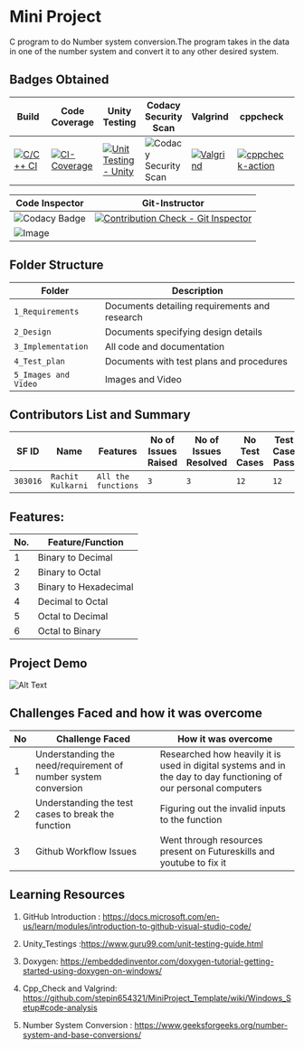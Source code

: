 
# Mini Project 

C program to do Number system conversion.The program takes in the data in one of the number system and convert it to any other desired system.

## Badges Obtained

|Build|Code Coverage|Unity Testing |Codacy Security Scan | Valgrind |cppcheck|Codeac
|-----|-------------|--------------|---------------------|----------|--------|------
|[![C/C++ CI](https://github.com/rachit-kulkarni/Mini_project_303016/actions/workflows/c-build.yml/badge.svg)](https://github.com/rachit-kulkarni/Mini_project_303016/actions/workflows/c-build.yml)|[![CI-Coverage](https://github.com/rachit-kulkarni/Mini_project_303016/actions/workflows/code_coverage.yml/badge.svg)](https://github.com/rachit-kulkarni/Mini_project_303016/actions/workflows/code_coverage.yml)|[![Unit Testing - Unity](https://github.com/rachit-kulkarni/Mini_project_303016/actions/workflows/unity.yml/badge.svg)](https://github.com/rachit-kulkarni/Mini_project_303016/actions/workflows/unity.yml)|![Codacy Security Scan](https://github.com/rachit-kulkarni/Mini_project_303016/actions/workflows/codacy-analysis.yml/badge.svg)|[![Valgrind](https://github.com/rachit-kulkarni/Mini_project_303016/actions/workflows/valgrind.yml/badge.svg)](https://github.com/rachit-kulkarni/Mini_project_303016/actions/workflows/valgrind.yml)|[![cppcheck-action](https://github.com/rachit-kulkarni/Mini_project_303016/actions/workflows/cppcheck.yml/badge.svg)](https://github.com/rachit-kulkarni/Mini_project_303016/actions/workflows/cppcheck.yml)|[![Codeac](https://static.codeac.io/badges/2-380916908.svg "Codeac")](https://app.codeac.io/github/rachit-kulkarni/Mini_project_303016)

|                        Code Inspector                                                       | Git-Instructor   |                                                         
| ------------------------------------------------------------------------------------------ |------------------|    
|![Codacy Badge](https://www.code-inspector.com/project/24939/status/svg)|[![Contribution Check - Git Inspector](https://github.com/rachit-kulkarni/Mini_project_303016/actions/workflows/Git_Inspector.yml/badge.svg?branch=main)](https://github.com/rachit-kulkarni/Mini_project_303016/actions/workflows/Git_Inspector.yml)
|![Image](https://www.code-inspector.com/project/24939/score/svg)                            


## Folder Structure
Folder             | Description
-------------------| -----------------------------------------
`1_Requirements`   | Documents detailing requirements and research
`2_Design`         | Documents specifying design details
`3_Implementation` | All code and documentation
`4_Test_plan`      | Documents with test plans and procedures
`5_Images and Video`         | Images and Video

## Contributors List and Summary

SF ID     |  Name      |    Features       |No of Issues Raised|No of Issues Resolved|No Test Cases|Test Case Pass
----------|------------|-------------------|-------------------|---------------------|-------------|----------------
`303016`  | `Rachit Kulkarni`   | `All the functions` |`3`|`3`|`12 `       | `12`

## Features:

No.|Feature/Function
---|-------
1|Binary to Decimal
2|Binary to Octal
3|Binary to Hexadecimal
4|Decimal to Octal
5|Octal to Decimal
6|Octal to Binary

## Project Demo

![Alt Text](5_ImagesandVideos/Demo.gif)

## Challenges Faced and how it was overcome

No | Challenge Faced | How it was overcome
---|-----------------|---------------------
1  |Understanding the need/requirement of number system conversion|Researched how heavily it is used in digital systems and in the day to day functioning of our personal computers
2  |Understanding the test cases to break the function | Figuring out the invalid inputs to the function
3 | Github Workflow Issues  | Went through resources present on Futureskills and youtube to fix it

                                                  


## Learning Resources

1) GitHub Introduction : https://docs.microsoft.com/en-us/learn/modules/introduction-to-github-visual-studio-code/

2) Unity_Testings :https://www.guru99.com/unit-testing-guide.html

3) Doxygen: https://embeddedinventor.com/doxygen-tutorial-getting-started-using-doxygen-on-windows/

4) Cpp_Check and Valgrind: https://github.com/stepin654321/MiniProject_Template/wiki/Windows_Setup#code-analysis

5) Number System Conversion : https://www.geeksforgeeks.org/number-system-and-base-conversions/
